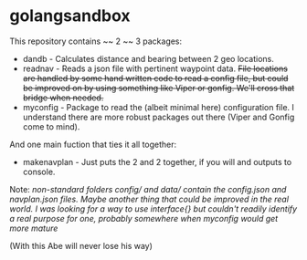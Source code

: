 # golangsandbox

This repository contains ~~ 2 ~~ 3 packages:

* dandb - Calculates distance and bearing between 2 geo locations.
* readnav - Reads a json file with pertinent waypoint data. ~~File locations are handled by some hand written code to read a config file, but could be improved on by using something like Viper or gonfig. We'll cross that bridge when needed.~~
* myconfig - Package to read the (albeit minimal here) configuration file. I understand there are more robust packages out there (Viper and Gonfig come to mind).

And one main fuction that ties it all together:

* makenavplan - Just puts the 2 and 2 together, if you will and outputs to console.

Note: _non-standard folders config/ and data/ contain the config.json and navplan.json files. Maybe another thing that could be improved in the real world._
_I was looking for a way to use interface{} but couldn't readily identify a real purpose for one, probably somewhere when myconfig would get more mature_

(With this Abe will never lose his way)
